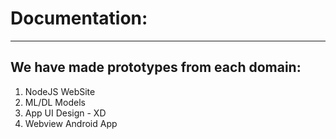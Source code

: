 # Documentation:
____________________________________________________________________________________________________________________________
## We have made prototypes from each domain:

1. NodeJS WebSite
2. ML/DL Models
3. App UI Design - XD
4. Webview Android App
